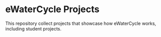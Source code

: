 # eWaterCycle Projects

This repository collect projects that showcase how eWaterCycle works, including student projects.
